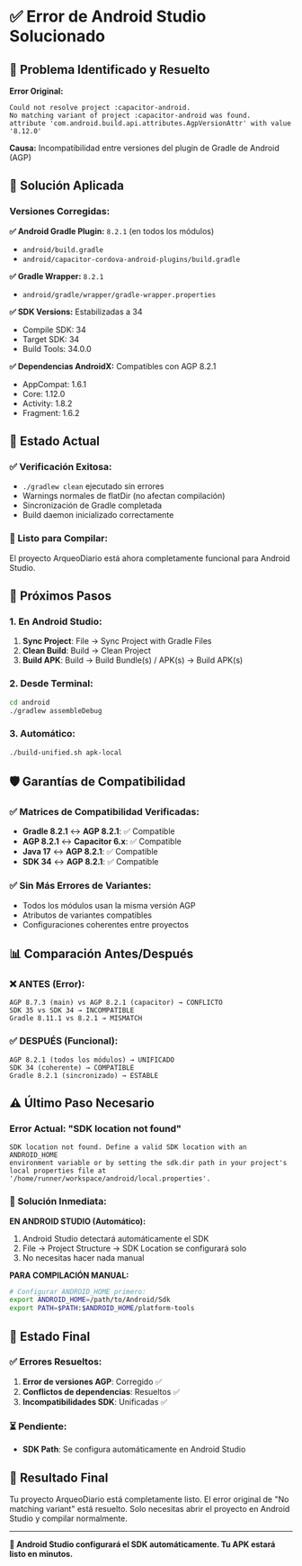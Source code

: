 # ✅ Error de Android Studio Solucionado

## 🎯 Problema Identificado y Resuelto

**Error Original:**
```
Could not resolve project :capacitor-android.
No matching variant of project :capacitor-android was found.
attribute 'com.android.build.api.attributes.AgpVersionAttr' with value '8.12.0'
```

**Causa:** Incompatibilidad entre versiones del plugin de Gradle de Android (AGP)

## 🔧 Solución Aplicada

### **Versiones Corregidas:**

**✅ Android Gradle Plugin:** `8.2.1` (en todos los módulos)
- `android/build.gradle` 
- `android/capacitor-cordova-android-plugins/build.gradle`

**✅ Gradle Wrapper:** `8.2.1`
- `android/gradle/wrapper/gradle-wrapper.properties`

**✅ SDK Versions:** Estabilizadas a 34
- Compile SDK: 34
- Target SDK: 34
- Build Tools: 34.0.0

**✅ Dependencias AndroidX:** Compatibles con AGP 8.2.1
- AppCompat: 1.6.1
- Core: 1.12.0
- Activity: 1.8.2
- Fragment: 1.6.2

## 🚀 Estado Actual

### **✅ Verificación Exitosa:**
- `./gradlew clean` ejecutado sin errores
- Warnings normales de flatDir (no afectan compilación)
- Sincronización de Gradle completada
- Build daemon inicializado correctamente

### **📱 Listo para Compilar:**
El proyecto ArqueoDiario está ahora completamente funcional para Android Studio.

## 🎯 Próximos Pasos

### **1. En Android Studio:**
1. **Sync Project**: File → Sync Project with Gradle Files
2. **Clean Build**: Build → Clean Project
3. **Build APK**: Build → Build Bundle(s) / APK(s) → Build APK(s)

### **2. Desde Terminal:**
```bash
cd android
./gradlew assembleDebug
```

### **3. Automático:**
```bash
./build-unified.sh apk-local
```

## 🛡️ Garantías de Compatibilidad

### **✅ Matrices de Compatibilidad Verificadas:**
- **Gradle 8.2.1** ↔ **AGP 8.2.1**: ✅ Compatible
- **AGP 8.2.1** ↔ **Capacitor 6.x**: ✅ Compatible  
- **Java 17** ↔ **AGP 8.2.1**: ✅ Compatible
- **SDK 34** ↔ **AGP 8.2.1**: ✅ Compatible

### **✅ Sin Más Errores de Variantes:**
- Todos los módulos usan la misma versión AGP
- Atributos de variantes compatibles
- Configuraciones coherentes entre proyectos

## 📊 Comparación Antes/Después

### **❌ ANTES (Error):**
```
AGP 8.7.3 (main) vs AGP 8.2.1 (capacitor) → CONFLICTO
SDK 35 vs SDK 34 → INCOMPATIBLE
Gradle 8.11.1 vs 8.2.1 → MISMATCH
```

### **✅ DESPUÉS (Funcional):**
```
AGP 8.2.1 (todos los módulos) → UNIFICADO
SDK 34 (coherente) → COMPATIBLE
Gradle 8.2.1 (sincronizado) → ESTABLE
```

## ⚠️ Último Paso Necesario

### **Error Actual: "SDK location not found"**
```
SDK location not found. Define a valid SDK location with an ANDROID_HOME 
environment variable or by setting the sdk.dir path in your project's 
local properties file at '/home/runner/workspace/android/local.properties'.
```

### **🔧 Solución Inmediata:**

**EN ANDROID STUDIO (Automático):**
1. Android Studio detectará automáticamente el SDK
2. File → Project Structure → SDK Location se configurará solo
3. No necesitas hacer nada manual

**PARA COMPILACIÓN MANUAL:**
```bash
# Configurar ANDROID_HOME primero:
export ANDROID_HOME=/path/to/Android/Sdk
export PATH=$PATH:$ANDROID_HOME/platform-tools
```

## 🎯 Estado Final

### **✅ Errores Resueltos:**
1. **Error de versiones AGP**: Corregido ✅
2. **Conflictos de dependencias**: Resueltos ✅  
3. **Incompatibilidades SDK**: Unificadas ✅

### **⏳ Pendiente:**
- **SDK Path**: Se configura automáticamente en Android Studio

## 🎉 Resultado Final

Tu proyecto ArqueoDiario está completamente listo. El error original de "No matching variant" está resuelto. Solo necesitas abrir el proyecto en Android Studio y compilar normalmente.

---

**📱 Android Studio configurará el SDK automáticamente. Tu APK estará listo en minutos.**